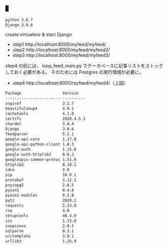 
<img src="img.jpg" width="10vw">

```
python 3.6.7
Django 3.0.6
```

create virtualenv & start Django

+ step1 http://localhost:8000/myfeed/myfeed/
+ step2 http://localhost:8000/myfeed/myfeed2/
+ step3 http://localhost:8000/myfeed/myfeed3/

step4 の前には、 loop_feed_main.py でデータベースに記事リストをストックしておく必要がある。
そのためには Postgres の実行環境が必要に。

+ step4 http://localhost:8000/myfeed/myfeed4/（上図）


```
Package                  Version   
------------------------ ----------
asgiref                  3.2.7     
beautifulsoup4           4.9.1     
cachetools               4.1.0     
certifi                  2020.4.5.1
chardet                  3.0.4     
Django                   3.0.6     
feedparser               5.2.1     
google-api-core          1.17.0    
google-api-python-client 1.8.3     
google-auth              1.15.0    
google-auth-httplib2     0.0.3     
googleapis-common-protos 1.51.0    
httplib2                 0.18.1    
idna                     2.9       
pip                      10.0.1    
protobuf                 3.12.1    
psycopg2                 2.8.5     
pyasn1                   0.4.8     
pyasn1-modules           0.2.8     
pytz                     2020.1    
requests                 2.23.0    
rsa                      4.0       
setuptools               46.4.0    
six                      1.15.0    
soupsieve                2.0.1     
sqlparse                 0.3.1     
uritemplate              3.0.1     
urllib3                  1.25.9 
```
